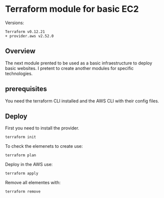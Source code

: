 # Terraform module for basic EC2

Versions: 
```
Terraform v0.12.21
+ provider.aws v2.52.0
```

## Overview
The next module prented to be used as a basic infraestructure to deploy basic websites. I pretent to create another modules for specific technologies. 

## prerequisites
You need the terraform CLI installed and the AWS CLI with their config files.

## Deploy
First you need to install the provider.
```
terraform init
```

To check the elemenets to create use:
```
terraform plan
```

Deploy in the AWS use:

```
terraform apply
```

Remove all elementes with:
```
terraform remove
```
